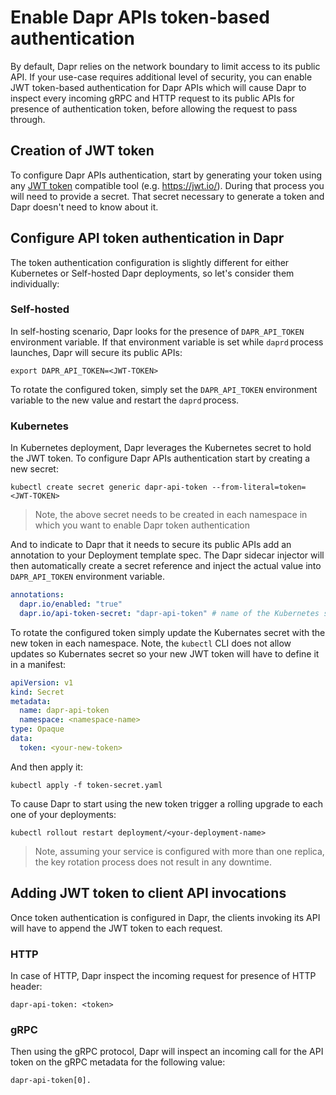 # Enable Dapr APIs token-based authentication

By default, Dapr relies on the network boundary to limit access to its public API. If your use-case requires additional level of security, you can enable JWT token-based authentication for Dapr APIs which will cause Dapr to inspect every incoming gRPC and HTTP request to its public APIs for presence of authentication token, before allowing the request to pass through. 

## Creation of JWT token

To configure Dapr APIs authentication, start by generating your token using any [JWT token](https://jwt.io/) compatible tool (e.g. https://jwt.io/). During that process you will need to provide a secret. That secret necessary to generate a token and Dapr doesn't need to know about it.

## Configure API token authentication in Dapr

The token authentication configuration is slightly different for either Kubernetes or Self-hosted Dapr deployments, so let's consider them individually: 
 
### Self-hosted 

In self-hosting scenario, Dapr looks for the presence of `DAPR_API_TOKEN` environment variable. If that environment variable is set while `daprd` process launches, Dapr will secure its public APIs: 

```shell
export DAPR_API_TOKEN=<JWT-TOKEN>
```

To rotate the configured token, simply set the `DAPR_API_TOKEN` environment variable to the new value and restart the `daprd` process. 

### Kubernetes  

In Kubernetes deployment, Dapr leverages the Kubernetes secret to hold the JWT token. To configure Dapr APIs authentication start by creating a new secret:

```shell
kubectl create secret generic dapr-api-token --from-literal=token=<JWT-TOKEN> 
```

> Note, the above secret needs to be created in each namespace in which you want to enable Dapr token authentication 

And to indicate to Dapr that it needs to secure its public APIs add an annotation to your Deployment template spec. The Dapr sidecar injector will then automatically create a secret reference and inject the actual value into `DAPR_API_TOKEN` environment variable.

```yaml
annotations: 
  dapr.io/enabled: "true" 
  dapr.io/api-token-secret: "dapr-api-token" # name of the Kubernetes secret
```

To rotate the configured token simply update the Kubernates secret with the new token in each namespace. Note, the `kubectl` CLI does not allow updates so Kubernates secret so your new JWT token will have to define it in a manifest:

```yaml
apiVersion: v1
kind: Secret
metadata:
  name: dapr-api-token
  namespace: <namespace-name>
type: Opaque
data:
  token: <your-new-token>
```

And then apply it:

```shell
kubectl apply -f token-secret.yaml 
```

To cause Dapr to start using the new token trigger a rolling upgrade to each one of your deployments: 

```shell
kubectl rollout restart deployment/<your-deployment-name> 
```

> Note, assuming your service is configured with more than one replica, the key rotation process does not result in any downtime. 
 
## Adding JWT token to client API invocations 

Once token authentication is configured in Dapr, the clients invoking its API will have to append the JWT token to each request.

### HTTP

In case of HTTP, Dapr inspect the incoming request for presence of HTTP header:

```shell
dapr-api-token: <token>
```

### gRPC

Then using the gRPC protocol, Dapr will inspect an incoming call for the API token on the gRPC metadata for the following value:

```shell
dapr-api-token[0].
```
